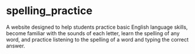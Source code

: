 # spelling_practice

A website designed to help students practice basic English language skills, become familiar with the sounds of each letter, learn the spelling of any word, and practice listening to the spelling of a word and typing the correct answer.